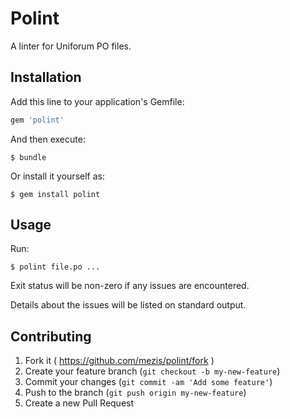 # Polint

A linter for Uniforum PO files.

## Installation

Add this line to your application's Gemfile:

```ruby
gem 'polint'
```

And then execute:

    $ bundle

Or install it yourself as:

    $ gem install polint

## Usage

Run:

    $ polint file.po ...

Exit status will be non-zero if any issues are encountered.

Details about the issues will be listed on standard output.

## Contributing

1. Fork it ( https://github.com/mezis/polint/fork )
2. Create your feature branch (`git checkout -b my-new-feature`)
3. Commit your changes (`git commit -am 'Add some feature'`)
4. Push to the branch (`git push origin my-new-feature`)
5. Create a new Pull Request
